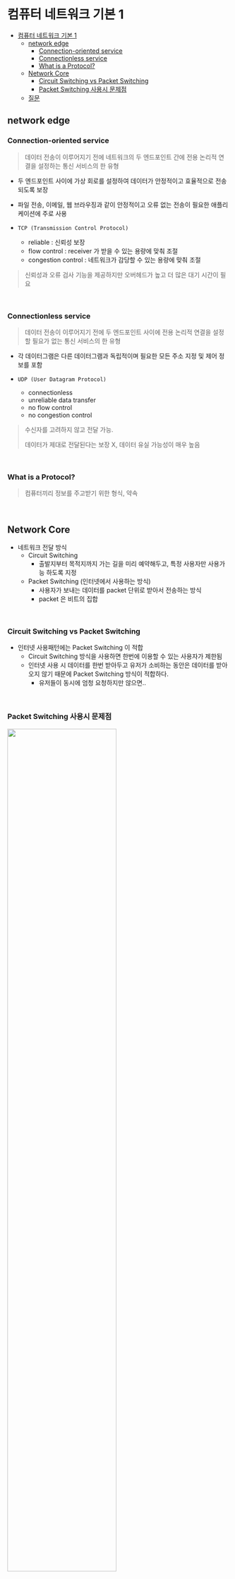 # 컴퓨터 네트워크 기본 1
<!-- TOC -->

- [컴퓨터 네트워크 기본 1](#%EC%BB%B4%ED%93%A8%ED%84%B0-%EB%84%A4%ED%8A%B8%EC%9B%8C%ED%81%AC-%EA%B8%B0%EB%B3%B8-1)
    - [network edge](#network-edge)
        - [Connection-oriented service](#connection-oriented-service)
        - [Connectionless service](#connectionless-service)
        - [What is a Protocol?](#what-is-a-protocol)
    - [Network Core](#network-core)
        - [Circuit Switching vs Packet Switching](#circuit-switching-vs-packet-switching)
        - [Packet Switching 사용시 문제점](#packet-switching-%EC%82%AC%EC%9A%A9%EC%8B%9C-%EB%AC%B8%EC%A0%9C%EC%A0%90)
    - [질문](#%EC%A7%88%EB%AC%B8)

<!-- /TOC -->

## network edge

### Connection-oriented service

> 데이터 전송이 이루어지기 전에 네트워크의 두 엔드포인트 간에 전용 논리적 연결을 설정하는 통신 서비스의 한 유형

- 두 엔드포인트 사이에 가상 회로를 설정하여 데이터가 안정적이고 효율적으로 전송되도록 보장
- 파일 전송, 이메일, 웹 브라우징과 같이 안정적이고 오류 없는 전송이 필요한 애플리케이션에 주로 사용

- `TCP (Transmission Control Protocol)`
    - reliable : 신뢰성 보장
    - flow control : receiver 가 받을 수 있는 용량에 맞춰 조절
    - congestion control : 네트워크가 감당할 수 있는 용량에 맞춰 조절

> 신뢰성과 오류 검사 기능을 제공하지만 오버헤드가 높고 더 많은 대기 시간이 필요

<br>

### Connectionless service

> 데이터 전송이 이루어지기 전에 두 엔드포인트 사이에 전용 논리적 연결을 설정할 필요가 없는 통신 서비스의 한 유형

- 각 데이터그램은 다른 데이터그램과 독립적이며 필요한 모든 주소 지정 및 제어 정보를 포함

- `UDP (User Datagram Protocol)`
    - connectionless
    - unreliable data transfer
    - no flow control
    - no congestion control

> 수신자를 고려하지 않고 전달 가능.
>
> 데이터가 제대로 전달된다는 보장 X, 데이터 유실 가능성이 매우 높음

<br>

### What is a Protocol?

> 컴퓨터끼리 정보를 주고받기 위한 형식, 약속

<br>

## Network Core

- 네트워크 전달 방식
    - Circuit Switching
        - 출발지부터 목적지까지 가는 길을 미리 예약해두고, 특정 사용자만 사용가능 하도록 지정
    - Packet Switching (인터넷에서 사용하는 방식)
        - 사용자가 보내는 데이터를 packet 단위로 받아서 전송하는 방식
        - packet 은 비트의 집합
    
<br>

### Circuit Switching vs Packet Switching

- 인터넷 사용패턴에는 Packet Switching 이 적합
    - Circuit Switching 방식을 사용하면 한번에 이용할 수 있는 사용자가 제한됨
    - 인터넷 사용 시 데이터를 한번 받아두고 유저가 소비하는 동안은 데이터를 받아오지 않기 때문에 Packet Switching 방식이 적합하다.
        - 유저들이 동시에 엄청 요청하지만 않으면..

<br>

### Packet Switching 사용시 문제점

<img src="https://user-images.githubusercontent.com/107091097/226344979-f281a741-0bf2-47ad-a051-df70600fa759.png" width="70%">

<br>

> 라우터에서 발생하는 delay 4가지

- `nodal processing`
    - packet 을 받아올 때 패킷을 검사하는 과정에서 노드 처리 지연이 발생
    - 개선 : 라우터의 성능향상
- `queueing delay`
    - 단위시간 동안 도착하는 패킷의 수가 output link의 capacity를 넘어설 때 라우터의 queue에 패킷이 대기상태로 쌓이게 되어, delay 가 발생
        - queue 에서 대기하고 처리되기 전까지 delay 되는 시간
        - **만약 queue 가 가득차서 더 이상 패킷을 받을 공간이 없다면 패킷 유실**
            > reliable 을 지원하는 TCP 에서 유실된 패킷은 라우터가 아닌 TCP 가 재전송해줌
    - 개선 : 유저의 사용량에 따라 달라짐..
- `transmission delay`
    - queue 의 제일 앞에서 pipeline 까지 전달되는 시간
    - 개선 : cable 확장
- `propagation`
    - packet 의 마지막 bit 가 다음 라우터까지 전달되는 시간 (=전파의 속도)
    - 개선 : 불가능

<br><br>

## 질문

1. TCP와 UDP의 주요 차이점을 간단하게 설명하고, 어떤 상황에서 어떤 프로토콜을 사용하는 것이 적합한지 예를 들어 설명해주세요.

2. Circuit Switching과 Packet Switching의 주요 차이점을 설명하고, 각각 어떤 상황에서 이용되는지 예를 들어주세요.

3. Packet Switching에서 사용되는 라우터의 4가지 지연(delay) 요소 중, 네트워크 성능을 개선하기 위해 어떤 방법들이 사용될 수 있는지 설명해주세요.

4. 인터넷에서는 주로 Packet Switching이 사용되는데, 이 방식을 사용하는 이유와 인터넷 사용 패턴과의 관계를 설명해주세요.

5. Queueing delay가 발생하는 원인과 이로 인한 패킷 유실이 발생할 때, TCP 프로토콜이 어떻게 이를 해결하는지 설명해주세요.

6. 프로토콜이란 무엇이며, 프로토콜이 컴퓨터 네트워크에서 중요한 역할을 하는 이유를 설명해주세요.

7. 인터넷에서 Packet Switching을 사용하면서 발생할 수 있는 문제점들과 이를 해결하기 위한 방안에 대해 설명해주세요.